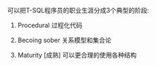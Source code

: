 
可以把T-SQL程序员的职业生涯分成3个典型的阶段:

1. Procedural  过程化代码

2. Becoing sober  关系模型和集合论

3. Maturity  [成熟]  可以更合理的使用各种结构



